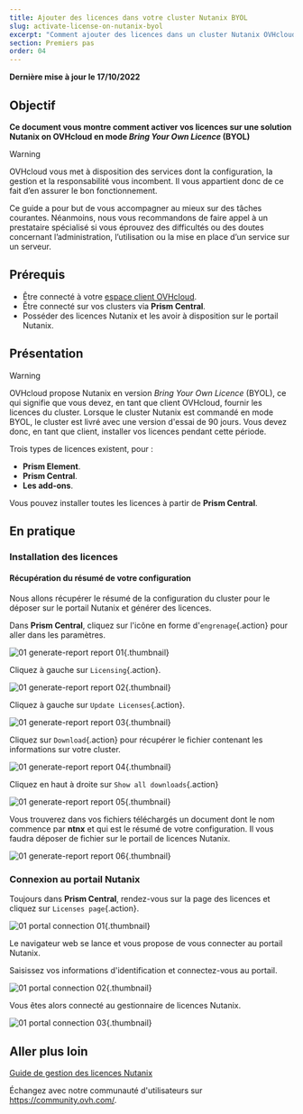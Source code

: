 ```yaml
---
title: Ajouter des licences dans votre cluster Nutanix BYOL
slug: activate-license-on-nutanix-byol
excerpt: "Comment ajouter des licences dans un cluster Nutanix OVHcloud dans l'offre BYOL"
section: Premiers pas
order: 04
---
```


**Dernière mise à jour le 17/10/2022**

## Objectif

**Ce document vous montre comment activer vos licences sur une solution Nutanix on OVHcloud en mode *Bring Your Own Licence* (BYOL)**

> [!warning]
> OVHcloud vous met à disposition des services dont la configuration, la gestion et la responsabilité vous incombent. Il vous appartient donc de ce fait d’en assurer le bon fonctionnement.
>
> Ce guide a pour but de vous accompagner au mieux sur des tâches courantes. Néanmoins, nous vous recommandons de faire appel à un prestataire spécialisé si vous éprouvez des difficultés ou des doutes concernant l’administration, l’utilisation ou la mise en place d’un service sur un serveur.
>

## Prérequis

- Être connecté à votre [espace client OVHcloud](https://www.ovh.com/auth/?action=gotomanager&from=https://www.ovh.com/fr/&ovhSubsidiary=fr).
- Être connecté sur vos clusters via **Prism Central**.
- Posséder des licences Nutanix et les avoir à disposition sur le portail Nutanix.

## Présentation

> [!warning]
>
> OVHcloud propose Nutanix en version  *Bring Your Own Licence* (BYOL), ce qui signifie que vous devez, en tant que client OVHcloud, fournir les licences du cluster.
> Lorsque le cluster Nutanix est commandé en mode BYOL, le cluster est livré avec une version d'essai de 90 jours. Vous devez donc, en tant que client, installer vos licences pendant cette période.
>

Trois types de licences existent, pour :

- **Prism Element**. 
- **Prism Central**. 
- **Les add-ons**.

Vous pouvez installer toutes les licences à partir de **Prism Central**.

## En pratique

### Installation des licences

#### Récupération du résumé de votre configuration

Nous allons récupérer le résumé de la configuration du cluster pour le déposer sur le portail Nutanix et générer des licences.

Dans **Prism Central**, cliquez sur l'icône en forme d'`engrenage`{.action} pour aller dans les paramètres.

![01 generate-report report 01](images/01-generate-report01.png){.thumbnail}

Cliquez à gauche sur `Licensing`{.action}.

![01 generate-report report 02](images/01-generate-report02.png){.thumbnail}

Cliquez à gauche sur `Update Licenses`{.action}.

![01 generate-report report 03](images/01-generate-report03.png){.thumbnail}

Cliquez sur `Download`{.action} pour récupérer le fichier contenant les informations sur votre cluster.

![01 generate-report report 04](images/01-generate-report04.png){.thumbnail}

Cliquez en haut à droite sur `Show all downloads`{.action}

![01 generate-report report 05](images/01-generate-report05.png){.thumbnail}

Vous trouverez dans vos fichiers téléchargés un document dont le nom commence par **ntnx** et qui est le résumé de votre configuration. Il vous faudra déposer de fichier sur le portail de licences Nutanix.

![01 generate-report report 06](images/01-generate-report06.png){.thumbnail}

### Connexion au portail Nutanix 

Toujours dans **Prism Central**, rendez-vous sur la page des licences et cliquez sur `Licenses page`{.action}.

![01 portal connection 01](images/01-portal-connection01.png){.thumbnail}

Le navigateur web se lance et vous propose de vous connecter au portail Nutanix.

Saisissez vos informations d'identification et connectez-vous au portail.

![01 portal connection 02](images/01-portal-connection02.png){.thumbnail}

Vous êtes alors connecté au gestionnaire de licences Nutanix.

![01 portal connection 03](images/01-portal-connection03.png){.thumbnail}

## Aller plus loin

[Guide de gestion des licences Nutanix](https://portal.nutanix.com/page/documents/details?targetId=Licensing-Guide:lic-lic-manage-manual-c.html)

Échangez avec notre communauté d'utilisateurs sur <https://community.ovh.com/>.
